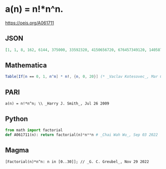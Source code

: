 # a\(n\) \= n\!\*n^n\.
https://oeis.org/A061711
## JSON
```JSON
[1, 1, 8, 162, 6144, 375000, 33592320, 4150656720, 676457349120, 140587147048320, 36288000000000000, 11388728893445164800, 4270826380475341209600, 1886009588552176549862400, 968725766854884321342259200, 572622616354851562500000000000]
```
## Mathematica
```Mathematica
Table[If[n == 0, 1, n^n] * n!, {n, 0, 20}] (* _Vaclav Kotesovec_, Mar 08 2018 *)
```
## PARI
```PARI
a(n) = n!*n^n; \\ _Harry J. Smith_, Jul 26 2009
```
## Python
```Python
from math import factorial
def A061711(n): return factorial(n)*n**n # _Chai Wah Wu_, Sep 03 2022
```
## Magma
```Magma
[Factorial(n)*n^n: n in [0..30]]; // _G. C. Greubel_, Nov 29 2022
```
